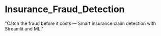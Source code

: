 # Insurance_Fraud_Detection
"Catch the fraud before it costs — Smart insurance claim detection with Streamlit and ML."
